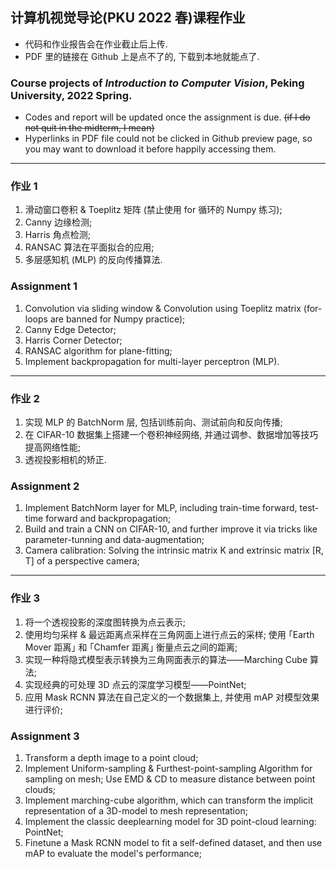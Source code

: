 ## 计算机视觉导论(PKU 2022 春)课程作业
- 代码和作业报告会在作业截止后上传.
- PDF 里的链接在 Github 上是点不了的, 下载到本地就能点了.

### Course projects of *Introduction to Computer Vision*, Peking University, 2022 Spring.
- Codes and report will be updated once the assignment is due. ~~(if I do not quit in the midterm, I mean)~~
- Hyperlinks in PDF file could not be clicked in Github preview page, so you may want to download it before happily accessing them.

---

### 作业 1
1. 滑动窗口卷积 & Toeplitz 矩阵 (禁止使用 for 循环的 Numpy 练习);
2. Canny 边缘检测;
3. Harris 角点检测;
4. RANSAC 算法在平面拟合的应用;
5. 多层感知机 (MLP) 的反向传播算法.

### Assignment 1
1. Convolution via sliding window & Convolution using Toeplitz matrix (for-loops are banned for Numpy practice);
2. Canny Edge Detector;
3. Harris Corner Detector;
4. RANSAC algorithm for plane-fitting;
5. Implement backpropagation for multi-layer perceptron (MLP).

---

### 作业 2
1. 实现 MLP 的 BatchNorm 层, 包括训练前向、测试前向和反向传播;
2. 在 CIFAR-10 数据集上搭建一个卷积神经网络, 并通过调参、数据增加等技巧提高网络性能;
3. 透视投影相机的矫正.

### Assignment 2
1. Implement BatchNorm layer for MLP, including train-time forward, test-time forward and backpropagation;
2. Build and train a CNN on CIFAR-10, and further improve it via tricks like parameter-tunning and data-augmentation;
3. Camera calibration: Solving the intrinsic matrix K and extrinsic matrix \[R, T\] of a perspective camera;


---

### 作业 3
1. 将一个透视投影的深度图转换为点云表示;
2. 使用均匀采样 & 最远距离点采样在三角网面上进行点云的采样; 使用 ｢Earth Mover 距离｣ 和 ｢Chamfer 距离｣ 衡量点云之间的距离;
3. 实现一种将隐式模型表示转换为三角网面表示的算法——Marching Cube 算法;
4. 实现经典的可处理 3D 点云的深度学习模型——PointNet;
5. 应用 Mask RCNN 算法在自己定义的一个数据集上, 并使用 mAP 对模型效果进行评价;

### Assignment 3
1. Transform a depth image to a point cloud;
2. Implement Uniform-sampling & Furthest-point-sampling Algorithm for sampling on mesh; Use EMD & CD to measure distance between point clouds;
3. Implement marching-cube algorithm, which can transform the implicit representation of a 3D-model to mesh representation;
4. Implement the classic deeplearning model for 3D point-cloud learning: PointNet;
5. Finetune a Mask RCNN model to fit a self-defined dataset, and then use mAP to evaluate the model's performance;
